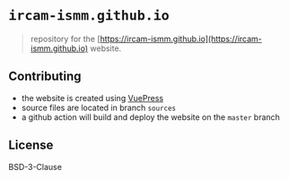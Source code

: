 # `ircam-ismm.github.io`

> repository for the [https://ircam-ismm.github.io](https://ircam-ismm.github.io) website.

## Contributing

- the website is created using [VuePress](https://vuepress.vuejs.org/)
- source files are located in branch `sources`
- a github action will build and deploy the website on the `master` branch

## License

BSD-3-Clause

